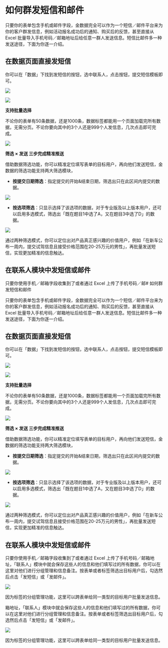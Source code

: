 # 如何群发短信和邮件







只要你的表单包含手机或邮件字段，金数据完全可以作为一个短信／邮件平台来为你的客户群发信息，例如活动报名成功后的通知、购买后的反馈，甚至直接从 Excel 批量导入手机号码／邮箱地址后给任意一群人发送信息。短信比邮件多一种发送途径，下面为你逐一介绍。







## 在数据页面直接发短信







你可以在「数据」下找到发短信的按钮，选中联系人，点击按钮，提交短信模板即可。







![](https://blog.jinshuju.net/content/images/2016/11/--------2.png)







![](https://blog.jinshuju.net/content/images/2016/11/------1.png)







**支持批量选择**







不论你的表单有50条数据，还是1000条，数据标签都能用一个页面加载完所有数据，无需分页。不论你要向其中的3个人还是999个人发信息，几次点击即可完成。







![](https://blog.jinshuju.net/content/images/2016/11/----.png)







**筛选 × 发送 三步完成精准推送**







借助数据筛选功能，你可以精准定位填写表单的目标用户，再向他们发送短信，金数据的筛选功能支持两大筛选模块，







* **按提交日期筛选**：指定提交的开始&结束日期，筛选出只在此区间内提交的数据。







![](https://blog.jinshuju.net/content/images/2016/11/--------1.png)







* **按选项筛选**：只显示选择了该选项的数据，对于专业版及以上版本用户，还可以启用多选模式，筛选出「既在题目1中选了A，又在题目3中选了D」的数据。



![](https://blog.jinshuju.net/content/images/2016/11/--------3.png)







通过两种筛选模式，你可以定位出对产品真正感兴趣的价值用户，例如「在新车公布一周内，提交试驾信息且接受价格范围在20-25万元的男性」，再批量发送短信，实现更加精准的信息触达。







## 在联系人模块中发短信或邮件







只要你使用手机／邮箱字段收集到了或者通过 Excel 上传了手机号码／邮# 如何群发短信和邮件







只要你的表单包含手机或邮件字段，金数据完全可以作为一个短信／邮件平台来为你的客户群发信息，例如活动报名成功后的通知、购买后的反馈，甚至直接从 Excel 批量导入手机号码／邮箱地址后给任意一群人发送信息。短信比邮件多一种发送途径，下面为你逐一介绍。







## 在数据页面直接发短信







你可以在「数据」下找到发短信的按钮，选中联系人，点击按钮，提交短信模板即可。







![](https://blog.jinshuju.net/content/images/2016/11/--------2.png)







![](https://blog.jinshuju.net/content/images/2016/11/------1.png)







**支持批量选择**







不论你的表单有50条数据，还是1000条，数据标签都能用一个页面加载完所有数据，无需分页。不论你要向其中的3个人还是999个人发信息，几次点击即可完成。







![](https://blog.jinshuju.net/content/images/2016/11/----.png)







**筛选 × 发送 三步完成精准推送**







借助数据筛选功能，你可以精准定位填写表单的目标用户，再向他们发送短信，金数据的筛选功能支持两大筛选模块，







* **按提交日期筛选**：指定提交的开始&结束日期，筛选出只在此区间内提交的数据。







![](https://blog.jinshuju.net/content/images/2016/11/--------1.png)







* **按选项筛选**：只显示选择了该选项的数据，对于专业版及以上版本用户，还可以启用多选模式，筛选出「既在题目1中选了A，又在题目3中选了D」的数据。



![](https://blog.jinshuju.net/content/images/2016/11/--------3.png)







通过两种筛选模式，你可以定位出对产品真正感兴趣的价值用户，例如「在新车公布一周内，提交试驾信息且接受价格范围在20-25万元的男性」，再批量发送短信，实现更加精准的信息触达。







## 在联系人模块中发短信或邮件







只要你使用手机／邮箱字段收集到了或者通过 Excel 上传了手机号码／邮箱地址，「联系人」模块中就会保存这些人的信息和他们填写过的所有数据，你可以在这里对他们进行分组管理和信息备注。按表单或者标签筛选出目标用户后，勾选然后点击「发短信」或「发邮件」。







![](https://dn-shimo-image.qbox.me/fWFNr6gsSF0Nt0q2/%E5%B1%8F%E5%B9%95%E5%BF%AB%E7%85%A7%202016-11-26%20%E4%B8%8B%E5%8D%8811.53.35.jpg!thumbnail)







因为标签的分组管理功能，这里可以跨表单给同一类型的目标用户批量发送信息。











箱地址，「联系人」模块中就会保存这些人的信息和他们填写过的所有数据，你可以在这里对他们进行分组管理和信息备注。按表单或者标签筛选出目标用户后，勾选然后点击「发短信」或「发邮件」。







![](https://dn-shimo-image.qbox.me/fWFNr6gsSF0Nt0q2/%E5%B1%8F%E5%B9%95%E5%BF%AB%E7%85%A7%202016-11-26%20%E4%B8%8B%E5%8D%8811.53.35.jpg!thumbnail)







因为标签的分组管理功能，这里可以跨表单给同一类型的目标用户批量发送信息。










